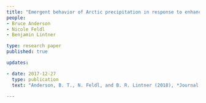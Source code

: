 ```yaml
---
title: "Emergent behavior of Arctic precipitation in response to enhanced Arctic warming"
people:
- Bruce Anderson
- Nicole Feldl
- Benjamin Lintner

type: research paper
published: true

updates:

- date: 2017-12-27
  type: publication
  text: "Anderson, B. T., N. Feldl, and B. R. Lintner (2018), *Journal of Geophysical Research: Atmospheres*, 123, [doi:10.1002/2017JD026799](https://doi.org/10.1002/2017JD026799).

---
```



